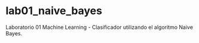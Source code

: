 # lab01_naive_bayes
Laboratorio 01 Machine Learning - Clasificador utilizando el algoritmo Naive Bayes.
